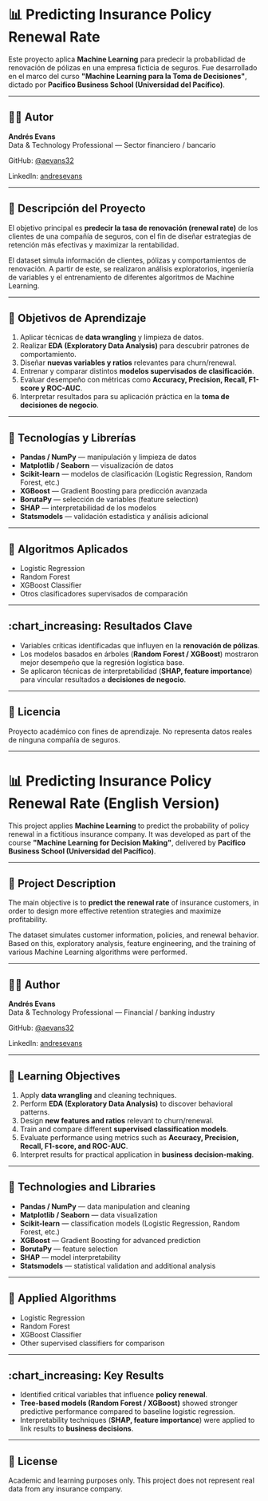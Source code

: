 # :bar_chart: Predicting Insurance Policy Renewal Rate

Este proyecto aplica **Machine Learning** para predecir la probabilidad de renovación de pólizas en una empresa ficticia de seguros. Fue desarrollado en el marco del curso **"Machine Learning para la Toma de Decisiones"**, dictado por **Pacifico Business School (Universidad del Pacífico)**.

---

## :man_technologist: Autor

**Andrés Evans**  
Data & Technology Professional — Sector financiero / bancario

GitHub: [@aevans32](https://github.com/aevans32)

LinkedIn: [andresevans](https://www.linkedin.com/in/andresevans/)

---

## :pushpin: Descripción del Proyecto

El objetivo principal es **predecir la tasa de renovación (renewal rate)** de los clientes de una compañía de seguros, con el fin de diseñar estrategias de retención más efectivas y maximizar la rentabilidad.

El dataset simula información de clientes, pólizas y comportamientos de renovación. A partir de este, se realizaron análisis exploratorios, ingeniería de variables y el entrenamiento de diferentes algoritmos de Machine Learning.

---

## :rocket: Objetivos de Aprendizaje

1. Aplicar técnicas de **data wrangling** y limpieza de datos.  
2. Realizar **EDA (Exploratory Data Analysis)** para descubrir patrones de comportamiento.  
3. Diseñar **nuevas variables y ratios** relevantes para churn/renewal.  
4. Entrenar y comparar distintos **modelos supervisados de clasificación**.  
5. Evaluar desempeño con métricas como **Accuracy, Precision, Recall, F1-score y ROC-AUC**.  
6. Interpretar resultados para su aplicación práctica en la **toma de decisiones de negocio**.

---

## :wrench: Tecnologías y Librerías

- **Pandas / NumPy** — manipulación y limpieza de datos  
- **Matplotlib / Seaborn** — visualización de datos  
- **Scikit-learn** — modelos de clasificación (Logistic Regression, Random Forest, etc.)  
- **XGBoost** — Gradient Boosting para predicción avanzada  
- **BorutaPy** — selección de variables (feature selection)  
- **SHAP** — interpretabilidad de los modelos  
- **Statsmodels** — validación estadística y análisis adicional

---

## :microscope: Algoritmos Aplicados

- Logistic Regression  
- Random Forest  
- XGBoost Classifier  
- Otros clasificadores supervisados de comparación

---

## :chart_increasing: Resultados Clave

- Variables críticas identificadas que influyen en la **renovación de pólizas**.  
- Los modelos basados en árboles (**Random Forest / XGBoost**) mostraron mejor desempeño que la regresión logística base.  
- Se aplicaron técnicas de interpretabilidad (**SHAP, feature importance**) para vincular resultados a **decisiones de negocio**.

---

## :scroll: Licencia

Proyecto académico con fines de aprendizaje. No representa datos reales de ninguna compañía de seguros.

---

# :bar_chart: Predicting Insurance Policy Renewal Rate (English Version)

This project applies **Machine Learning** to predict the probability of policy renewal in a fictitious insurance company. It was developed as part of the course **"Machine Learning for Decision Making"**, delivered by **Pacifico Business School (Universidad del Pacífico)**.

---

## :pushpin: Project Description

The main objective is to **predict the renewal rate** of insurance customers, in order to design more effective retention strategies and maximize profitability.

The dataset simulates customer information, policies, and renewal behavior. Based on this, exploratory analysis, feature engineering, and the training of various Machine Learning algorithms were performed.

---

## :man_technologist: Author

**Andrés Evans**  
Data & Technology Professional — Financial / banking industry

GitHub: [@aevans32](https://github.com/aevans32)

LinkedIn: [andresevans](https://www.linkedin.com/in/andresevans/)

---

## :rocket: Learning Objectives

1. Apply **data wrangling** and cleaning techniques.  
2. Perform **EDA (Exploratory Data Analysis)** to discover behavioral patterns.  
3. Design **new features and ratios** relevant to churn/renewal.  
4. Train and compare different **supervised classification models**.  
5. Evaluate performance using metrics such as **Accuracy, Precision, Recall, F1-score, and ROC-AUC**.  
6. Interpret results for practical application in **business decision-making**.

---

## :wrench: Technologies and Libraries

- **Pandas / NumPy** — data manipulation and cleaning  
- **Matplotlib / Seaborn** — data visualization  
- **Scikit-learn** — classification models (Logistic Regression, Random Forest, etc.)  
- **XGBoost** — Gradient Boosting for advanced prediction  
- **BorutaPy** — feature selection  
- **SHAP** — model interpretability  
- **Statsmodels** — statistical validation and additional analysis

---

## :microscope: Applied Algorithms

- Logistic Regression  
- Random Forest  
- XGBoost Classifier  
- Other supervised classifiers for comparison

---

## :chart_increasing: Key Results

- Identified critical variables that influence **policy renewal**.  
- **Tree-based models (Random Forest / XGBoost)** showed stronger predictive performance compared to baseline logistic regression.  
- Interpretability techniques (**SHAP, feature importance**) were applied to link results to **business decisions**.

---

## :scroll: License

Academic and learning purposes only. This project does not represent real data from any insurance company.

